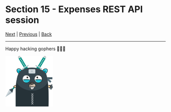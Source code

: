# Section 15 - Expenses REST API session

[Next](https://github.com/steevehook/udemy-go101/blob/master/section_16-package-management) |
[Previous](https://github.com/steevehook/udemy-go101/blob/master/section_14-expenses-rest-api-auth) |
[Back](https://github.com/steevehook/udemy-go101)

---

Happy hacking gophers 🚀🚀🚀

<img src="https://github.com/steevehook/udemy-go101/raw/master/udemy-go101.svg?sanitize=true" width="150px"/>
